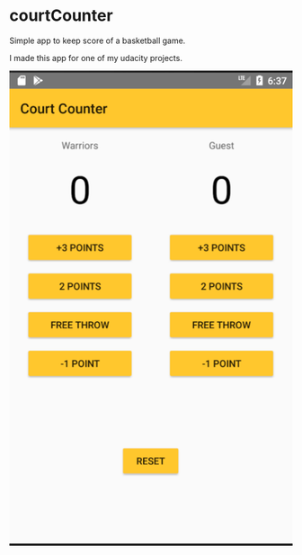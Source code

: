 # courtCounter
Simple app to keep score of a basketball game.

I made this app for one of my udacity projects.

![image](https://github.com/amaganito/courtCounter/blob/master/courtCounter.png)
